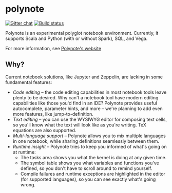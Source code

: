 # polynote
[![Gitter chat](https://badges.gitter.im/polynote/polynote.svg)](https://gitter.im/polynote/polynote)
[![Build status](https://github.com/polynote/polynote/workflows/Build/badge.svg)](https://github.com/polynote/polynote/actions?query=workflow%3ABuild)

Polynote is an experimental polyglot notebook environment. Currently, it supports Scala and Python (with or without Spark),
SQL, and Vega.

For more information, see [Polynote's website](https://polynote.org)

## Why?

Current notebook solutions, like Jupyter and Zeppelin, are lacking in some fundamental features:

- *Code editing* – the code editing capabilities in most notebook tools leave plenty to be desired. Why can't a notebook
  tool have modern editing capabilities like those you'd find in an IDE? Polynote provides useful autocomplete,
  parameter hints, and more – we're planning to add even more features, like jump-to-definition.
- *Text editing* – you can use the WYSIWYG editor for composing text cells, so you'll know what the text will look like as
  you're writing. TeX equations are also supported.
- *Multi-language support* – Polynote allows you to mix multiple languages in one notebook, while sharing definitions
  seamlessly between them.
- *Runtime insight* – Polynote tries to keep you informed of what's going on at runtime:
    - The tasks area shows you what the kernel is doing at any given time.
    - The symbol table shows you what variables and functions you've defined, so you don't have to scroll around to remind yourself.
    - Compile failures and runtime exceptions are highlighted in the editor (for supported languages), so you can see exactly what's going wrong.

